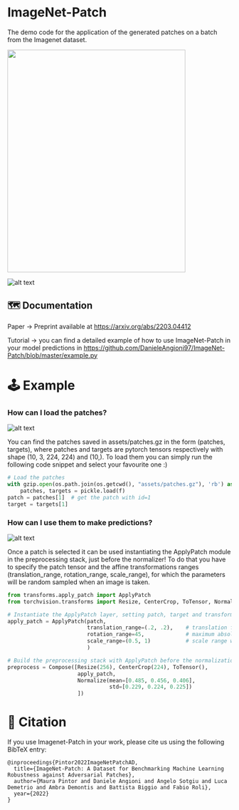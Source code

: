 # **ImageNet-Patch**

The demo code for the application of the generated patches on a batch from the Imagenet dataset.

<img src="https://github.com/DanieleAngioni97/ImageNet-Patch/blob/master/assets/Imagenet-Patch-schema.png" 
     width="400" 
     height="500" />
     
![alt text](https://github.com/DanieleAngioni97/ImageNet-Patch/blob/master/assets/Imagenet-Patch-schema.png)

## :world_map: Documentation

Paper -> Preprint available at https://arxiv.org/abs/2203.04412

Tutorial -> you can find a detailed example of how to use ImageNet-Patch in your model predictions in https://github.com/DanieleAngioni97/ImageNet-Patch/blob/master/example.py

# :joystick: Example

### How can I load the patches?

![alt text](https://github.com/DanieleAngioni97/ImageNet-Patch/blob/master/assets/Imagenet_Patch.png)

You can find the patches saved in assets/patches.gz in the form (patches, targets),
where patches and targets are pytorch tensors respectively with shape (10, 3, 224, 224) and (10,).
To load them you can simply run the following code snippet and select your favourite one :)

```python
# Load the patches
with gzip.open(os.path.join(os.getcwd(), "assets/patches.gz"), 'rb') as f:
    patches, targets = pickle.load(f)
patch = patches[1]  # get the patch with id=1
target = targets[1]
```



### How can I use them to make predictions?

![alt text](https://github.com/DanieleAngioni97/ImageNet-Patch/blob/master/assets/Imagenet_Patch_Predictions.png)

Once a patch is selected it can be used 
instantiating the ApplyPatch module in the preprocessing stack, just before the normalizer!
To do that you have to specify the patch tensor and the affine transformations
ranges (translation_range, rotation_range, scale_range), for which the parameters will be random sampled when an image is taken.


```python
from transforms.apply_patch import ApplyPatch
from torchvision.transforms import Resize, CenterCrop, ToTensor, Normalize, Compose

# Instantiate the ApplyPatch layer, setting patch, target and transforms
apply_patch = ApplyPatch(patch,
                         translation_range=(.2, .2),    # translation fraction wrt image dimensions
                         rotation_range=45,             # maximum absolute value of the rotation in degree
                         scale_range=(0.5, 1)           # scale range wrt image dimensions
                         )

# Build the preprocessing stack with ApplyPatch before the normalization step
preprocess = Compose([Resize(256), CenterCrop(224), ToTensor(),
                      apply_patch,
                      Normalize(mean=[0.485, 0.456, 0.406],
                                std=[0.229, 0.224, 0.225])
                      ])
```



# :newspaper: Citation

If you use Imagenet-Patch in your work, please cite us using the following BibTeX entry:

```
@inproceedings{Pintor2022ImageNetPatchAD,
  title={ImageNet-Patch: A Dataset for Benchmarking Machine Learning Robustness against Adversarial Patches},
  author={Maura Pintor and Daniele Angioni and Angelo Sotgiu and Luca Demetrio and Ambra Demontis and Battista Biggio and Fabio Roli},
  year={2022}
}
```

